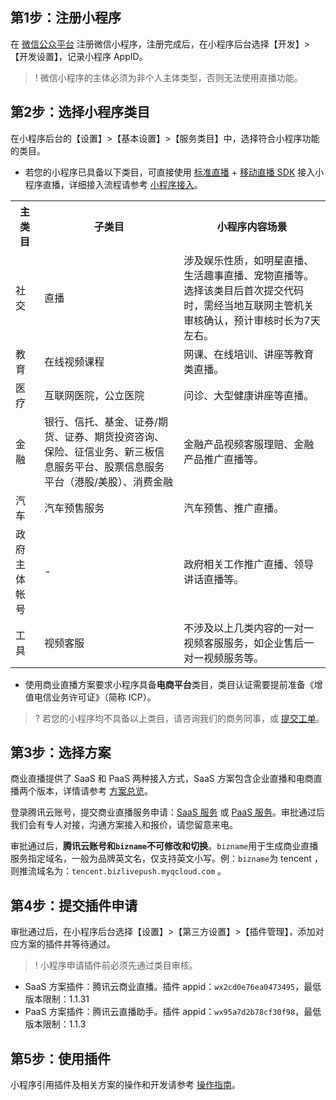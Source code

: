 ## 第1步：注册小程序

在 [微信公众平台](https://mp.weixin.qq.com/) 注册微信小程序，注册完成后，在小程序后台选择【开发】>【开发设置】，记录小程序 AppID。

> ! 微信小程序的主体必须为非个人主体类型，否则无法使用直播功能。

## 第2步：选择小程序类目

在小程序后台的【设置】>【基本设置】>【服务类目】中，选择符合小程序功能的类目。

- 若您的小程序已具备以下类目，可直接使用 [标准直播](https://cloud.tencent.com/product/lvb) + [移动直播 SDK](https://cloud.tencent.com/product/mlvb) 接入小程序直播，详细接入流程请参考 [小程序接入](https://cloud.tencent.com/document/product/454/12554)。
<table>
 <tr>
   <th>主类目</th>
	 <th>子类目</th>
	 <th>小程序内容场景    </th>
 </tr>
  <tr>
   <td>社交</td>
	 <td>直播</td>
	 <td>涉及娱乐性质，如明星直播、生活趣事直播、宠物直播等。选择该类目后首次提交代码时，需经当地互联网主管机关审核确认，预计审核时长为7天左右。 </td>
 </tr>
 <tr>
   <td>教育</td>
	 <td>在线视频课程</td>
	 <td>网课、在线培训、讲座等教育类直播。  </td>
 </tr>
 <tr>
   <td>医疗</td>
	 <td>互联网医院，公立医院   </td>
	 <td>问诊、大型健康讲座等直播。 </td>
 </tr>
 <tr>
   <td>金融</td>
	 <td>银行、信托、基金、证券/期货、证券、期货投资咨询、保险、征信业务、新三板信息服务平台、股票信息服务平台（港股/美股）、消费金融</td>
	 <td>金融产品视频客服理赔、金融产品推广直播等。</td>
 </tr>
 <tr>
   <td>汽车</td>
	 <td>汽车预售服务</td>
	 <td>汽车预售、推广直播。  </td>
 </tr>
 <tr>
   <td>政府主体帐号</td>
	 <td>-</td>
	 <td>政府相关工作推广直播、领导讲话直播等。</td>
 </tr>
 <tr>
   <td>工具</td>
	 <td>视频客服</td>
	 <td>不涉及以上几类内容的一对一视频客服服务，如企业售后一对一视频服务等。</td>
 </tr>
</table>

- 使用商业直播方案要求小程序具备**电商平台**类目，类目认证需要提前准备《增值电信业务许可证》（简称 ICP）。
> ? 若您的小程序均不具备以上类目，请咨询我们的商务同事，或 [提交工单](https://console.cloud.tencent.com/workorder/category)。

## 第3步：选择方案

商业直播提供了 SaaS 和 PaaS 两种接入方式，SaaS 方案包含企业直播和电商直播两个版本，详情请参考 [方案总览](https://cloud.tencent.com/document/product/1078/34642)。

登录腾讯云账号，提交商业直播服务申请：[SaaS 服务](https://cloud.tencent.com/apply/p/jozi6he377t) 或 [PaaS 服务](https://cloud.tencent.com/apply/p/n6h3nx5f73)。审批通过后我们会有专人对接，沟通方案接入和报价，请您留意来电。

审批通过后，**腾讯云账号和`bizname`不可修改和切换**。`bizname`用于生成商业直播服务指定域名，一般为品牌英文名，仅支持英文小写。例：`bizname`为 tencent ，则推流域名为：`tencent.bizlivepush.myqcloud.com` 。

## 第4步：提交插件申请
审批通过后，在小程序后台选择【设置】>【第三方设置】>【插件管理】，添加对应方案的插件并等待通过。
 > ! 小程序申请插件前必须先通过类目审核。

 - SaaS 方案插件：腾讯云商业直播。插件 appid：`wx2cd0e76ea0473495`，最低版本限制：1.1.31
 - PaaS 方案插件：腾讯云直播助手。插件 appid：`wx95a7d2b78cf30f98`，最低版本限制：1.1.3

## 第5步：使用插件

小程序引用插件及相关方案的操作和开发请参考 [操作指南](https://cloud.tencent.com/document/product/1078/34636)。
